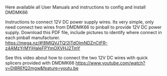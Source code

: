 
Here available all User Manuals and instructions to config and install DMDMK66

Instructions to connect 12V DC power supply wires. Its very simple, only need connect two wires from DMDMK66 to pinball to provide 12V DC power supply. Download this PDF file, include pictures to identify where connect in each pinball manufacturer.
https://mega.nz/#!8MlQVJTQ!2ITdOlmNDZnCtFR-z4AMzYrMYjHaIeFPYmOXVHJ2TmY

See this video about how to connect the two 12V DC wires with quick splicers provided with DMDMK66
https://www.youtube.com/watch?v=Dl8REfQ2mgw&feature=youtu.be

